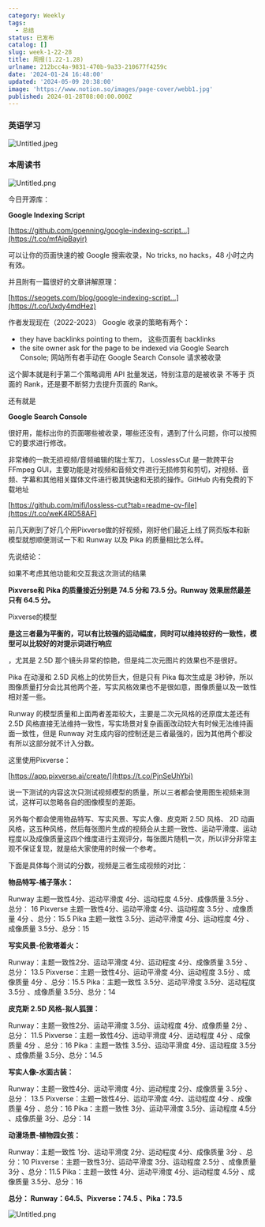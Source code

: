 ```yaml
---
category: Weekly
tags:
  - 总结
status: 已发布
catalog: []
slug: week-1-22-28
title: 周报(1.22-1.28)
urlname: 212bcc4a-9831-470b-9a33-210677f4259c
date: '2024-01-24 16:48:00'
updated: '2024-05-09 20:38:00'
image: 'https://www.notion.so/images/page-cover/webb1.jpg'
published: 2024-01-28T08:00:00.000Z
---
```


### 英语学习


![Untitled.jpeg](https://prod-files-secure.s3.us-west-2.amazonaws.com/5d24fe63-e567-4804-86f9-9fdc62e13082/13f89310-e18e-4344-b5f8-95c58ff07f1e/Untitled.jpeg?X-Amz-Algorithm=AWS4-HMAC-SHA256&X-Amz-Content-Sha256=UNSIGNED-PAYLOAD&X-Amz-Credential=ASIAZI2LB466UR5EF2WZ%2F20250301%2Fus-west-2%2Fs3%2Faws4_request&X-Amz-Date=20250301T053629Z&X-Amz-Expires=3600&X-Amz-Security-Token=IQoJb3JpZ2luX2VjEGQaCXVzLXdlc3QtMiJHMEUCIQDg%2FkFKK%2B7zz3FdHzfB5pi%2BiRDVFnBkzu5UFmDzmrhl0AIgBtJ0ZvINz3nb6aMz%2FoHGYTNZtC8GTCwuByr0MGU4pcQqiAQInf%2F%2F%2F%2F%2F%2F%2F%2F%2F%2FARAAGgw2Mzc0MjMxODM4MDUiDDxn%2F3lOragjfO8YhyrcA9NraqcDjnS81ALobqHWl9y%2FCtlIlbJPwsoKCgkA5OL2QHGltupMhpX0a1Rj0PNtS6aZooOiCaIuOR1mY8U18nY437vmXseHJxHJAErMXed3rUgIS9VAE1GUKLbT0%2F6OxURZwU%2Bvezg8CLv4xCC%2BEgM6o46uoTbFrBjxPbY4Q5m3XNs2uGStJmBKEwfj0xBhztn5NxDEEbNQmak8pmBP%2FiSj7KbpTwuYAhYNu72f893grZV7%2BNjRt5wHPUKULhuIN0l%2FGybXb3GAOh9zbSriDmoVTFgCIerxKru7AedesahtlPyg3PTXhZqUXYytXyv1jSMfESg%2FOyjdIj3r5YsoyIaBZuVv%2FXDeKU94qtqjMMrxELycFvb4ygzNr5IiKCGgnplpblAzkbJDVVDB7NS7MtC39f2Fks5LQAtey8xN%2FTdq%2BNqLXXwLC5kwVMdq1prewb6YiCfeZqDK6DpxMs5lntQlxSMDXZhFRbYBJ007KuIGSvOSe5JpbxQnGjQczA4XoY5y%2FG0yP8Makvj4Lh%2FiPEoWyawokEDXz3t6Ws%2BiQGXszXLkY%2FvzLF7EpJaN5YmZLgQhPB8MYctMtGIs0T5qaLro7TaAKhFFNQTYT3Q2LfxkXv0pj5PZ8wJ47pp1MLiPir4GOqUByYugIqjGPsIPZ4DuWlVUuxp2o%2F%2F3lcfEXCKoGFzLi6P%2BFM1Ew5xugR%2F1DrcpXlb5tKmQ7BVVss7keCRknY8KESs%2FIlu%2BX3DhgZOFcyGbDfIfVvBEiLqus58eKy8S4o8g24YZypsG96ENeG%2BSdxKVDHQwsej%2Fpz9z9pRTHapJOH%2BfoTq%2BtjGiNMoSILc7TSc1i7XGEy3VkBcCwXXHpoFh8fUIlcJ1&X-Amz-Signature=1f0d08f20ea32f9e5faf7b5492e5fc9a15a6d4de720ea0f68f00a2f625b20c6d&X-Amz-SignedHeaders=host&x-id=GetObject)


### 本周读书


![Untitled.png](https://prod-files-secure.s3.us-west-2.amazonaws.com/5d24fe63-e567-4804-86f9-9fdc62e13082/4230a01f-03e6-45a7-9f78-5892b7e77e85/Untitled.png?X-Amz-Algorithm=AWS4-HMAC-SHA256&X-Amz-Content-Sha256=UNSIGNED-PAYLOAD&X-Amz-Credential=ASIAZI2LB466UR5EF2WZ%2F20250301%2Fus-west-2%2Fs3%2Faws4_request&X-Amz-Date=20250301T053629Z&X-Amz-Expires=3600&X-Amz-Security-Token=IQoJb3JpZ2luX2VjEGQaCXVzLXdlc3QtMiJHMEUCIQDg%2FkFKK%2B7zz3FdHzfB5pi%2BiRDVFnBkzu5UFmDzmrhl0AIgBtJ0ZvINz3nb6aMz%2FoHGYTNZtC8GTCwuByr0MGU4pcQqiAQInf%2F%2F%2F%2F%2F%2F%2F%2F%2F%2FARAAGgw2Mzc0MjMxODM4MDUiDDxn%2F3lOragjfO8YhyrcA9NraqcDjnS81ALobqHWl9y%2FCtlIlbJPwsoKCgkA5OL2QHGltupMhpX0a1Rj0PNtS6aZooOiCaIuOR1mY8U18nY437vmXseHJxHJAErMXed3rUgIS9VAE1GUKLbT0%2F6OxURZwU%2Bvezg8CLv4xCC%2BEgM6o46uoTbFrBjxPbY4Q5m3XNs2uGStJmBKEwfj0xBhztn5NxDEEbNQmak8pmBP%2FiSj7KbpTwuYAhYNu72f893grZV7%2BNjRt5wHPUKULhuIN0l%2FGybXb3GAOh9zbSriDmoVTFgCIerxKru7AedesahtlPyg3PTXhZqUXYytXyv1jSMfESg%2FOyjdIj3r5YsoyIaBZuVv%2FXDeKU94qtqjMMrxELycFvb4ygzNr5IiKCGgnplpblAzkbJDVVDB7NS7MtC39f2Fks5LQAtey8xN%2FTdq%2BNqLXXwLC5kwVMdq1prewb6YiCfeZqDK6DpxMs5lntQlxSMDXZhFRbYBJ007KuIGSvOSe5JpbxQnGjQczA4XoY5y%2FG0yP8Makvj4Lh%2FiPEoWyawokEDXz3t6Ws%2BiQGXszXLkY%2FvzLF7EpJaN5YmZLgQhPB8MYctMtGIs0T5qaLro7TaAKhFFNQTYT3Q2LfxkXv0pj5PZ8wJ47pp1MLiPir4GOqUByYugIqjGPsIPZ4DuWlVUuxp2o%2F%2F3lcfEXCKoGFzLi6P%2BFM1Ew5xugR%2F1DrcpXlb5tKmQ7BVVss7keCRknY8KESs%2FIlu%2BX3DhgZOFcyGbDfIfVvBEiLqus58eKy8S4o8g24YZypsG96ENeG%2BSdxKVDHQwsej%2Fpz9z9pRTHapJOH%2BfoTq%2BtjGiNMoSILc7TSc1i7XGEy3VkBcCwXXHpoFh8fUIlcJ1&X-Amz-Signature=608758c999a5b5b79e5155e75b9b59a51ead15260fd2928b4368f65f6a824b0b&X-Amz-SignedHeaders=host&x-id=GetObject)


今日开源库：


**Google Indexing Script**


[https://github.com/goenning/google-indexing-script…](https://t.co/mfAipBayir)


可以让你的页面快速的被 Google 搜索收录，No tricks, no hacks，48 小时之内有效。

并且附有一篇很好的文章讲解原理：


[https://seogets.com/blog/google-indexing-script…](https://t.co/Uxdy4mdHez)


作者发现现在（2022-2023） Google 收录的策略有两个：

- they have backlinks pointing to them， 这些页面有 backlinks
- the site owner ask for the page to be indexed via Google Search Console; 网站所有者手动在 Google Search Console 请求被收录

这个脚本就是利于第二个策略调用 API 批量发送，特别注意的是被收录 不等于 页面的 Rank，还是要不断努力去提升页面的 Rank。

还有就是


**Google Search Console**


很好用，能标出你的页面哪些被收录，哪些还没有，遇到了什么问题，你可以按照它的要求进行修改。


非常棒的一款无损视频/音频编辑的瑞士军刀， LosslessCut 是一款跨平台 FFmpeg GUI，主要功能是对视频和音频文件进行无损修剪和剪切，对视频、音频、字幕和其他相关媒体文件进行极其快速和无损的操作。GitHub 内有免费的下载地址


[https://github.com/mifi/lossless-cut?tab=readme-ov-file](https://t.co/weK4RD58AF)


前几天刷到了好几个用Pixverse做的好视频，刚好他们最近上线了网页版本和新模型就想顺便测试一下和 Runway 以及 Pika 的质量相比怎么样。

先说结论：

如果不考虑其他功能和交互我这次测试的结果


**Pixverse和 Pika 的质量接近分别是 74.5 分和 73.5 分。Runway 效果居然最差只有 64.5 分。**


Pixverse的模型


**是这三者最为平衡的，可以有比较强的运动幅度，同时可以维持较好的一致性，模型可以比较好的对提示词进行响应**


，尤其是 2.5D 那个镜头非常的惊艳，但是纯二次元图片的效果也不是很好。

Pika 在动漫和 2.5D 风格上的优势巨大，但是只有 Pika 每次生成是 3秒钟，所以图像质量打分会比其他两个差，写实风格效果也不是很如意，图像质量以及一致性相对差一些。

Runway 的模型质量和上面两者差距较大，主要是二次元风格的还原度太差还有 2.5D 风格直接无法维持一致性，写实场景对复杂画面改动较大有时候无法维持画面一致性，但是 Runway 对生成内容的控制还是三者最强的，因为其他两个都没有所以这部分就不计入分数。

这里使用Pixverse：


[https://app.pixverse.ai/create/](https://t.co/PjnSeUhYbi)


说一下测试的内容这次只测试视频模型的质量，所以三者都会使用图生视频来测试，这样可以忽略各自的图像模型的差距。

另外每个都会使用物品特写、写实风景、写实人像、皮克斯 2.5D 风格、 2D 动画风格，这五种风格，然后每张图片生成的视频会从主题一致性、运动平滑度、运动程度以及成像质量这四个维度进行主观评分，每张图片随机一次，所以评分非常主观不保证复现，就是给大家使用的时候一个参考。

下面是具体每个测试的分数，视频是三者生成视频的对比：


**物品特写-橘子落水：**


Runway   主题一致性4分、运动平滑度 4分、运动程度 4.5分、成像质量 3.5分 、总分： 16
Pixverse 主题一致性4分、运动平滑度 4分、运动程度 3.5分 、成像质量 4分 、总分：15.5
Pika 主题一致性 3.5分、运动平滑度 4分、运动程度 4分 、成像质量 3.5分、总分：15


**写实风景-伦敦塔着火：**


Runway：主题一致性2分、运动平滑度 4分、运动程度 4分、成像质量 3.5分 、总分： 13.5
Pixverse：主题一致性4分、运动平滑度 4分、运动程度 3.5分 、成像质量 4分 、总分：15.5
Pika：主题一致性 3.5分、运动平滑度 3.5分、运动程度 3.5分 、成像质量 3.5分、总分：14


**皮克斯 2.5D 风格-拟人狐狸：**


Runway：主题一致性2分、运动平滑度 3.5分、运动程度 4分、成像质量 2分 、总分： 11.5
Pixverse：主题一致性4分、运动平滑度 4分、运动程度 4分 、成像质量 4分 、总分：16
Pika：主题一致性 3.5分、运动平滑度 4分、运动程度 3.5分 、成像质量 3.5分、总分：14.5


**写实人像-水面古装：**


Runway：主题一致性4分、运动平滑度 4分、运动程度 2分、成像质量 3.5分 、总分： 13.5
Pixverse：主题一致性4分、运动平滑度 4分、运动程度 4分 、成像质量 4分 、总分：16
Pika：主题一致性 3分、运动平滑度 3.5分、运动程度 4.5分 、成像质量 3分、总分：14


**动漫场景-植物园女孩：**


Runway：主题一致性 1分、运动平滑度 2分、运动程度 4分、成像质量 3分 、总分：10
Pixverse：主题一致性3分、运动平滑度 3分、运动程度 2.5分 、成像质量 3分 、总分：11.5
Pika：主题一致性 4分、运动平滑度 4分、运动程度 4.5分 、成像质量 3.5分、总分：16


**总分： Runway：64.5、Pixverse：74.5 、Pika：73.5**


![Untitled.png](https://prod-files-secure.s3.us-west-2.amazonaws.com/5d24fe63-e567-4804-86f9-9fdc62e13082/8e04e5ad-2b05-4144-8058-53bf010acfd3/Untitled.png?X-Amz-Algorithm=AWS4-HMAC-SHA256&X-Amz-Content-Sha256=UNSIGNED-PAYLOAD&X-Amz-Credential=ASIAZI2LB466UR5EF2WZ%2F20250301%2Fus-west-2%2Fs3%2Faws4_request&X-Amz-Date=20250301T053629Z&X-Amz-Expires=3600&X-Amz-Security-Token=IQoJb3JpZ2luX2VjEGQaCXVzLXdlc3QtMiJHMEUCIQDg%2FkFKK%2B7zz3FdHzfB5pi%2BiRDVFnBkzu5UFmDzmrhl0AIgBtJ0ZvINz3nb6aMz%2FoHGYTNZtC8GTCwuByr0MGU4pcQqiAQInf%2F%2F%2F%2F%2F%2F%2F%2F%2F%2FARAAGgw2Mzc0MjMxODM4MDUiDDxn%2F3lOragjfO8YhyrcA9NraqcDjnS81ALobqHWl9y%2FCtlIlbJPwsoKCgkA5OL2QHGltupMhpX0a1Rj0PNtS6aZooOiCaIuOR1mY8U18nY437vmXseHJxHJAErMXed3rUgIS9VAE1GUKLbT0%2F6OxURZwU%2Bvezg8CLv4xCC%2BEgM6o46uoTbFrBjxPbY4Q5m3XNs2uGStJmBKEwfj0xBhztn5NxDEEbNQmak8pmBP%2FiSj7KbpTwuYAhYNu72f893grZV7%2BNjRt5wHPUKULhuIN0l%2FGybXb3GAOh9zbSriDmoVTFgCIerxKru7AedesahtlPyg3PTXhZqUXYytXyv1jSMfESg%2FOyjdIj3r5YsoyIaBZuVv%2FXDeKU94qtqjMMrxELycFvb4ygzNr5IiKCGgnplpblAzkbJDVVDB7NS7MtC39f2Fks5LQAtey8xN%2FTdq%2BNqLXXwLC5kwVMdq1prewb6YiCfeZqDK6DpxMs5lntQlxSMDXZhFRbYBJ007KuIGSvOSe5JpbxQnGjQczA4XoY5y%2FG0yP8Makvj4Lh%2FiPEoWyawokEDXz3t6Ws%2BiQGXszXLkY%2FvzLF7EpJaN5YmZLgQhPB8MYctMtGIs0T5qaLro7TaAKhFFNQTYT3Q2LfxkXv0pj5PZ8wJ47pp1MLiPir4GOqUByYugIqjGPsIPZ4DuWlVUuxp2o%2F%2F3lcfEXCKoGFzLi6P%2BFM1Ew5xugR%2F1DrcpXlb5tKmQ7BVVss7keCRknY8KESs%2FIlu%2BX3DhgZOFcyGbDfIfVvBEiLqus58eKy8S4o8g24YZypsG96ENeG%2BSdxKVDHQwsej%2Fpz9z9pRTHapJOH%2BfoTq%2BtjGiNMoSILc7TSc1i7XGEy3VkBcCwXXHpoFh8fUIlcJ1&X-Amz-Signature=9f7d99d3b4998f65b2d9d5e366034360b77e762887bf9f3b95abf4d02e62a896&X-Amz-SignedHeaders=host&x-id=GetObject)

